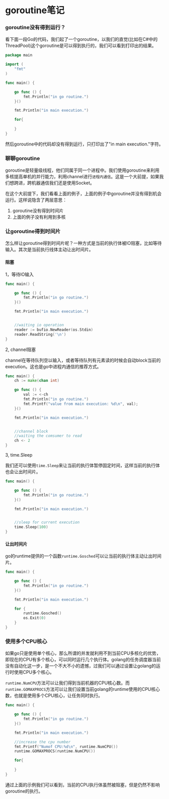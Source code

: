 goroutine笔记
============

### goroutine没有得到运行？

看下面一段Go的代码，我们起了一个goroutine，以我们的直觉(比如在C#中的ThreadPool)这个goroutine是可以得到执行的，我们可以看到打印出的结果。

```go
package main

import (
	"fmt"
)

func main() {

	go func () {
		fmt.Println("in go routine.")
	}()

	fmt.Println("in main execution.")

	for{
		
	}
}
```

然后goroutine中的代码却没有得到运行，只打印出了"in main execution."字符。

### 聊聊goroutine

goroutine是轻量级线程，他们同属于同一个进程中。我们使用goroutine来利用多核提高单机的并行能力，利用channel进行`进程内通信`。这是一个大前提，如果我们想跨进，跨机器通信我们还是使用Socket。

在这个大前提下，我们看看上面的例子，上面的例子中goroutine并没有得到机会运行。这样说隐含了两层意思：

1. goroutine没有得到时间片
2. 上面的例子没有利用到多核

### 让goroutine得到时间片

怎么样让goroutine得到时间片呢？一种方式是当前的执行体被IO阻塞，比如等待输入。其次是当前执行线体主动让出时间片。

#### 阻塞

1，等待IO输入
```go
func main() {

	go func () {
		fmt.Println("in go routine.")
	}()

	fmt.Println("in main execution.")


	//waiting io operation
	reader := bufio.NewReader(os.Stdin)
	reader.ReadString('\n')
}
```

2, channel阻塞

channel在等待队列空以输入，或者等待队列有元素读的时候会自动block当前的execution。这也是go中进程内通信的推荐方式。

```go
func main() {
	ch := make(chan int)

	go func () {
		val := <-ch
		fmt.Println("in go routine.")
		fmt.Printf("value from main execution: %d\n", val);
	}()

	fmt.Println("in main execution.")


	//channel block
	//waiting the comsumer to read
	ch <- 2
}
```

3, time.Sleep

我们还可以使用`time.Sleep`来让当前的执行体暂停固定时间，这样当前的执行体也会让出时间片。

```go
func main() {

	go func () {
		fmt.Println("in go routine.")
	}()

	fmt.Println("in main execution.")


	//sleep for current execution
	time.Sleep(100)
}
```

#### 让出时间片

go的runtime提供的一个函数`runtime.Gosched`可以让当前的执行体主动让出时间片。

```go
func main() {

	go func () {
		fmt.Println("in go routine.")
	}()

	fmt.Println("in main execution.")

	for {
		runtime.Gosched()
		os.Exit(0)
	}
}
```

### 使用多个CPU核心

如果go只是使用单个核心，那么所谓的并发就利用不到当前CPU多核化的优势，即现在的CPU有多个核心，可以同时运行几个执行体。golang的任务调度器当前没有自动化这一步，是一个不大不小的遗憾，过我们可以通过设置让golang的运行时使用CPU多个核心。

`runtime.NumCPU`方法可以让我们得到当前机器的CPU核心数。而`runtime.GOMAXPROCS`方法可以让我们设置当前golang的runtime使用的CPU核心数，也就是使用多个CPU核心，让任务同时执行。

```go
func main() {

	go func () {
		fmt.Println("in go routine.")
	}()

	fmt.Println("in main execution.")

	//increase the cpu number
	fmt.Printf("Numof CPU:%d\n", runtime.NumCPU())
	runtime.GOMAXPROCS(runtime.NumCPU())

	for{
		
	}
}
```

通过上面的示例我们可以看到，当前的CPU执行体虽然被阻塞，但是仍然不影响goroutine的执行。
